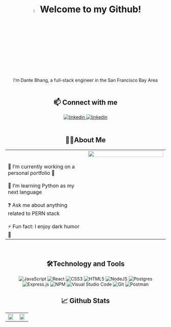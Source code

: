 
# <div align="center"><img src="https://user-images.githubusercontent.com/42378118/110234147-e3259600-7f4e-11eb-95be-0c4047144dea.gif" style="width: 5%" /> Welcome to my Github!</div>
 
<div align="center">
I’m Dante Bhang, a full-stack engineer in the San Francisco Bay Area
<br/><br/>
  
## 📫 Connect with me 

<a href="https://linkedin.com/in/dante-bhang" target="_blank">
<img src=https://img.shields.io/badge/linkedin-%231E77B5.svg?&style=for-the-badge&logo=linkedin&logoColor=white alt=linkedin style="margin-bottom: 5px;" />
</a>  
<a href="mailto:bhangdante@gmail.com" target="_blank">
<img src=https://img.shields.io/badge/Gmail-D14836?style=for-the-badge&logo=gmail&logoColor=white alt=linkedin style="margin-bottom: 5px;" />
</a>  


<br/>  
<br />
  
## 👩‍💻About Me 

<table><tr><td valign="top" width="50%">
    <br/>
    <br />
 <div align="left">
🔭 I’m currently working on a personal portfolio 🙈  
  <br />
  <br />
🌱 I’m learning Python as my next language 
  <br />  
  <br />
❓ Ask me about anything related to PERN stack 
  <br />
<br />
⚡ Fun fact: I enjoy dark humor 👼
  <br />
 </div>
</td><td valign="top" width="60%">

<div align="center">
<img src="https://user-images.githubusercontent.com/87205105/146481462-953c3e91-c142-4860-b186-86638c2c6712.PNG" align="center" style="width: 100%" />
</div>  


</td></tr></table>  

<br/>  


<div align="center">
  
  
## 🛠️Technology and Tools  

![JavaScript](https://img.shields.io/badge/javascript-%23323330.svg?style=for-the-badge&logo=javascript&logoColor=%23F7DF1E)
![React](https://img.shields.io/badge/react-%2320232a.svg?style=for-the-badge&logo=react&logoColor=%2361DAFB)
![CSS3](https://img.shields.io/badge/css3-%231572B6.svg?style=for-the-badge&logo=css3&logoColor=white)
![HTML5](https://img.shields.io/badge/html5-%23E34F26.svg?style=for-the-badge&logo=html5&logoColor=white)
![NodeJS](https://img.shields.io/badge/node.js-6DA55F?style=for-the-badge&logo=node.js&logoColor=white)
![Postgres](https://img.shields.io/badge/postgres-%23316192.svg?style=for-the-badge&logo=postgresql&logoColor=white)
![Express.js](https://img.shields.io/badge/express.js-%23404d59.svg?style=for-the-badge&logo=express&logoColor=%2361DAFB)
![NPM](https://img.shields.io/badge/NPM-%23000000.svg?style=for-the-badge&logo=npm&logoColor=white)
![Visual Studio Code](https://img.shields.io/badge/Visual%20Studio%20Code-0078d7.svg?style=for-the-badge&logo=visual-studio-code&logoColor=white)
![Git](https://img.shields.io/badge/git-%23F05033.svg?style=for-the-badge&logo=git&logoColor=white)
![Postman](https://img.shields.io/badge/Postman-FF6C37?style=for-the-badge&logo=postman&logoColor=white)
<br/>  


 ## 📈 Github Stats  

<table><tr><td valign="top" width="50%">

<img src="https://github-readme-stats.vercel.app/api?username=dantebhang&show_icons=true&count_private=true&hide_border=true" align="center" style="width: 90%" />

</td><td valign="top" width="50%">

<img src="https://github-readme-stats.vercel.app/api/top-langs/?username=dantebhang&hide_border=true&layout=compact" align="center" style="width: 90%" />

</td></tr></table>  

<br/>  

  
 



